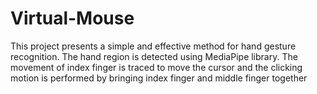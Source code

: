 # Virtual-Mouse
This project presents a simple and effective method for hand gesture recognition. The hand region is detected using MediaPipe library. The movement of index finger is traced to move the cursor and the clicking motion is performed by bringing index finger and middle finger together
